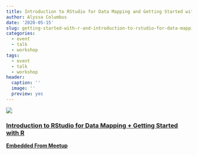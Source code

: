 ```yaml
---
title: Introduction to RStudio for Data Mapping and Getting Started with R
author: Alyssa Columbus
date: '2020-05-15'
slug: getting-started-with-r-and-introduction-to-rstudio-for-data-mapping
categories:
  - event
  - talk
  - workshop
tags:
  - event
  - talk
  - workshop
header:
  caption: ''
  image: ''
  preview: yes
---
```


<div class="card"><a target="_blank" href="https://www.meetup.com/rladies-irvine/events/269681775/"><img onerror="this.style.display='none'" class="card-image" src="https://secure.meetupstatic.com/photos/event/a/b/c/9/600_482923977.jpeg"><div class="card-text"><h3>Introduction to RStudio for Data Mapping + Getting Started with R</h3><p class="signup"><b>Embedded From Meetup</b></p></div></a></div>